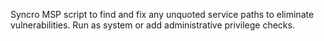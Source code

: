 Syncro MSP script to find and fix any unquoted service paths to eliminate vulnerabilities.
Run as system or add administrative privilege checks.
